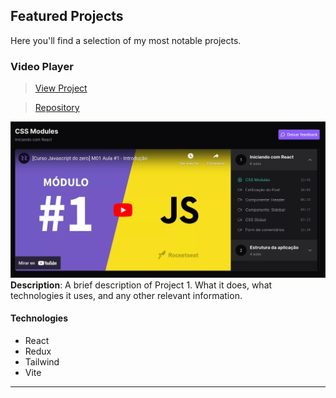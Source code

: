 ## Featured Projects

Here you'll find a selection of my most notable projects.

### Video Player

> [View Project](https://juantoncodex.github.io/rs-redux-zustand/) 

> [Repository](https://github.com/JuantonCodex/rs-redux-zustand)


![Video Player](./assets/rs-redux-zustand.png)  
**Description**: A brief description of Project 1. What it does, what technologies it uses, and any other relevant information.


#### Technologies
- React
- Redux
- Tailwind
- Vite

---